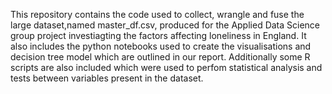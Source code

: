 This repository contains the code used to collect, wrangle and fuse the large dataset,named master_df.csv, produced for the Applied Data Science group project investiagting the factors affecting loneliness in England. It also includes the python notebooks used to create the visualisations and decision tree model which are outlined in our report. Additionally some R scripts are also included which were used to perfom statistical analysis and tests between variables present in the dataset.
